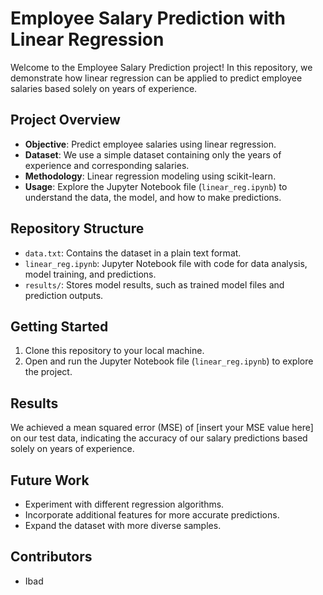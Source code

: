 # Employee Salary Prediction with Linear Regression

Welcome to the Employee Salary Prediction project! In this repository, we demonstrate how linear regression can be applied to predict employee salaries based solely on years of experience.

## Project Overview

- **Objective**: Predict employee salaries using linear regression.
- **Dataset**: We use a simple dataset containing only the years of experience and corresponding salaries.
- **Methodology**: Linear regression modeling using scikit-learn.
- **Usage**: Explore the Jupyter Notebook file (`linear_reg.ipynb`) to understand the data, the model, and how to make predictions.

## Repository Structure

- `data.txt`: Contains the dataset in a plain text format.
- `linear_reg.ipynb`: Jupyter Notebook file with code for data analysis, model training, and predictions.
- `results/`: Stores model results, such as trained model files and prediction outputs.

## Getting Started

1. Clone this repository to your local machine.
2. Open and run the Jupyter Notebook file (`linear_reg.ipynb`) to explore the project.

## Results

We achieved a mean squared error (MSE) of [insert your MSE value here] on our test data, indicating the accuracy of our salary predictions based solely on years of experience.

## Future Work

- Experiment with different regression algorithms.
- Incorporate additional features for more accurate predictions.
- Expand the dataset with more diverse samples.

## Contributors

- Ibad
